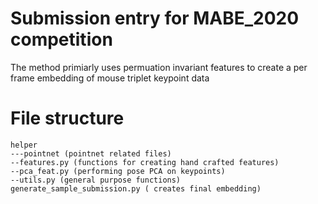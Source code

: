 # Submission entry for MABE_2020 competition

The method primiarly uses permuation invariant features to create a per frame embedding of mouse triplet keypoint data


# File structure


```
helper
---pointnet (pointnet related files)
--features.py (functions for creating hand crafted features)
--pca_feat.py (performing pose PCA on keypoints)
--utils.py (general purpose functions)
generate_sample_submission.py ( creates final embedding)
```